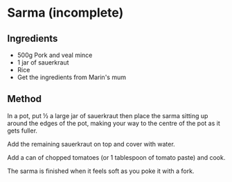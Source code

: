 # Sarma (incomplete)

## Ingredients

* 500g Pork and veal mince
* 1 jar of sauerkraut
* Rice
* Get the ingredients from Marin's mum

## Method

In a pot, put ½ a large jar of sauerkraut then place the sarma sitting up around the edges of the pot, making your way to the centre of the pot as it gets fuller.

Add the remaining sauerkraut on top and cover with water. 

Add a can of chopped tomatoes (or 1 tablespoon of tomato paste) and cook.

The sarma is finished when it feels soft as you poke it with a fork.
